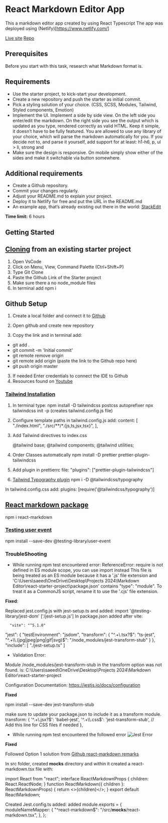 # React Markdown Editor App

This a markdown editor app created by using React Typescript
The app was deployed using (Netlify)[https://www.netlify.com/]

[Live site](https://as-markdowneditor.netlify.app/)
[Repo](https://github.com/aimansae/as-markdown-editor)

## Prerequisites

Before you start with this task, research what Markdown format is.

## Requirements

- Use the starter project, to kick-start your development.
- Create a new repository and push the starter as initial commit.
- Pick a styling solution of your choice. (CSS, SCSS, Modules, Tailwind, Styled components, Emotion)
- Implement the UI. Implement a side by side view. On the left side you enter/edit the markdown. On the right side you see the output which is updated as you type, rendered correctly as valid HTML.
  Keep it simple, it doesn’t have to be fully featured.
  You are allowed to use any library of your choice, which will parse the markdown automatically for you. If you decide not to, and parse it yourself, add support for at least: h1-h6, p, ul > li, strong and <a>
- Make sure the design is responsive. On mobile simply show either of the sides and make it switchable via button somewhere.

## Additional requirements

- Create a Github repository.
- Commit your changes regularly.
- Adjust your README.md to explain your project.
- Deploy it to Netlify for free and put the URL in the README.md
- An example app, that’s already existing out there in the world: [StackEdit](https://stackedit.io/app)

**Time limit:** 6 hours

## Getting Started

## [Cloning](https://www.youtube.com/watch?v=i8KuDon82KM&ab_channel=h3webdevtuts) from an existing starter project

1. Open VsCode
2. Click on Menu, View, Command Palette (Ctrl+Shift+P)
3. Type Git Clone
4. Paste the Github Link of the Starter project
5. Make sure there a no node_module files
6. In terminal add npm i

## Github Setup

1. Create a local folder and connect it to [Github](https://github.com/)

1. Open github and create new repository
1. Copy the link and in terminal add:

- git add .
- git commit -m 'Initial commit'
- git remote remove origin
- git remote add origin (paste the link to the Github repo here)
- git push origin master

3. If needed Enter credentials to connect the IDE to Github
4. Resources found on [Youtube](https://www.youtube.com/watch?v=vbQ2bYHxxEA)

### [Tailwind Installation](https://tailwindcss.com/docs/guides/vite)

1. In terminal type:
   npm install -D tailwindcss postcss autoprefixer
   npx tailwindcss init -p (creates tailwind.config.js file)

2. Configure template paths in tailwind.config.js add:
   content: [ "./index.html", "./src/**/*.{js,ts,jsx,tsx}", ],

3. Add Tailwind directives to index.css

   @tailwind base;
   @tailwind components;
   @tailwind utilities;

4. Order Classes automatically
   npm install -D prettier prettier-plugin-tailwindcss

5. Add plugin in prettierrc file:
   "plugins": ["prettier-plugin-tailwindcss"]

6. [Tailwind Typography plugin](https://tailwindcss.com/docs/plugins#typography)
   npm i -D @tailwindcss/typography

In tailwind.config.css add:
plugins: [require('@tailwindcss/typography')]

## [React markdown package](https://www.npmjs.com/package/react-markdown/v/8.0.6)

npm i react-markdown

### [Testing user event](https://testing-library.com/docs/user-event/install)
npm install --save-dev @testing-library/user-event

### TroubleShooting

- While running npm test encountered error:
ReferenceError: require is not defined in ES module scope, you can use import instead
This file is being treated as an ES module because it has a '.js' file extension and 'C:\Users\saeed\OneDrive\Desktop\Projects 2024\Markdown Editor\react-starter-project\package.json' contains "type": "module". To treat it as a CommonJS script, rename it to use the '.cjs' file extension.

**Fixed**:

Replaced jest.config.js with jest-setup.ts and added:
import '@testing-library/jest-dom'
['<rootDir>/jest-setup.js']
In package.json added after vite:

      "vite": "^5.1.0"


"jest": {
"testEnvironment": "jsdom",
"transform": {
"^.+\\.tsx?$": "ts-jest",
      "^.+\\.(jpg|jpeg|png|gif|svg)$": "<rootDir>/node_modules/jest-transform-stub"
}
},
"include": [
"./jest-setup.ts"
]

- Validation Error:

Module <rootDir>/node_modules/jest-transform-stub in the transform option was not found.
<rootDir> is: C:\Users\saeed\OneDrive\Desktop\Projects
2024\Markdown Editor\react-starter-project

Configuration Documentation:
https://jestjs.io/docs/configuration


**Fixed**

npm install --save-dev jest-transform-stub

make sure to update your package.json to include it as a transform module.  
 transform: {
'^.+\\.jsx?$': 'babel-jest',
    '^.+\\.css$': 'jest-transform-stub', // Add this line for CSS files if needed
},


- While running npm test encountered the followed error
![Jest Error](/react-starter-project/src/assets/markdown-error.PNG)

**Fixed** 

Followed Option 1 solution from [Github react-markdown remarks](https://github.com/remarkjs/react-markdown/issues/635#issuecomment-956158474)

In src folder, created __mocks__
directory and within it created a react-markdown.tsx file with:

import React from "react";
interface ReactMarkdownProps {
  children: React.ReactNode;
}
function ReactMarkdown({ children }: ReactMarkdownProps) {
  return <>{children}</>;
}
export default ReactMarkdown;

Created  Jest.config.ts added:
added module.exports = {
  moduleNameMapper: {
    "^react-markdown$": "<rootDir>/src/__mocks__/react-markdown.tsx",
  },
};

